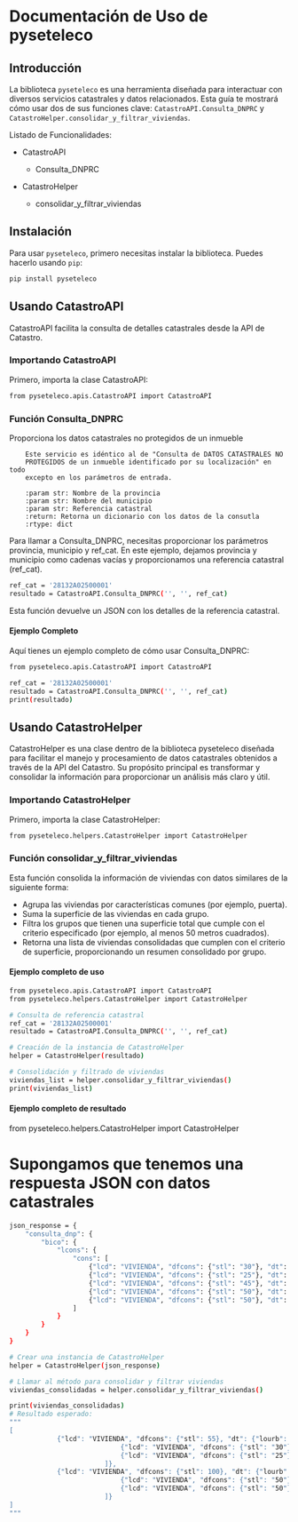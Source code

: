 # Documentación de Uso de pyseteleco

## Introducción

La biblioteca `pyseteleco` es una herramienta diseñada para interactuar con diversos servicios catastrales y datos relacionados. 
Esta guía te mostrará cómo usar dos de sus funciones clave: `CatastroAPI.Consulta_DNPRC` y `CatastroHelper.consolidar_y_filtrar_viviendas`.

Listado de Funcionalidades:
- CatastroAPI
    -   Consulta_DNPRC

- CatastroHelper
    - consolidar_y_filtrar_viviendas   


## Instalación

Para usar `pyseteleco`, primero necesitas instalar la biblioteca. Puedes hacerlo usando `pip`:

```sh
pip install pyseteleco

```

## Usando CatastroAPI
CatastroAPI facilita la consulta de detalles catastrales desde la API de Catastro.

### Importando CatastroAPI
Primero, importa la clase CatastroAPI:
```sh
from pyseteleco.apis.CatastroAPI import CatastroAPI
```

### Función Consulta_DNPRC

Proporciona los datos catastrales no protegidos de un inmueble

        Este servicio es idéntico al de "Consulta de DATOS CATASTRALES NO
        PROTEGIDOS de un inmueble identificado por su localización" en todo
        excepto en los parámetros de entrada.

        :param str: Nombre de la provincia
        :param str: Nombre del municipio
        :param str: Referencia catastral
        :return: Retorna un dicionario con los datos de la consutla
        :rtype: dict

Para llamar a Consulta_DNPRC, necesitas proporcionar los parámetros provincia, municipio y ref_cat. En este ejemplo, dejamos provincia y municipio como cadenas vacías y proporcionamos una referencia catastral (ref_cat).

```sh
ref_cat = '28132A02500001'
resultado = CatastroAPI.Consulta_DNPRC('', '', ref_cat)
```

Esta función devuelve un JSON con los detalles de la referencia catastral.

####  Ejemplo Completo

Aquí tienes un ejemplo completo de cómo usar Consulta_DNPRC:
```sh
from pyseteleco.apis.CatastroAPI import CatastroAPI

ref_cat = '28132A02500001'
resultado = CatastroAPI.Consulta_DNPRC('', '', ref_cat)
print(resultado)
```


## Usando CatastroHelper
CatastroHelper es una clase dentro de la biblioteca pyseteleco diseñada para facilitar el manejo y procesamiento de datos catastrales obtenidos a través de la API del Catastro. Su propósito principal es transformar y consolidar la información para proporcionar un análisis más claro y útil.


### Importando CatastroHelper
Primero, importa la clase CatastroHelper:
```sh
from pyseteleco.helpers.CatastroHelper import CatastroHelper
```

### Función consolidar_y_filtrar_viviendas
Esta función consolida la información de viviendas con datos similares de la siguiente forma:

- Agrupa las viviendas por características comunes (por ejemplo, puerta).
- Suma la superficie de las viviendas en cada grupo.
- Filtra los grupos que tienen una superficie total que cumple con el criterio especificado (por ejemplo, al menos 50 metros cuadrados).
- Retorna una lista de viviendas consolidadas que cumplen con el criterio de superficie, proporcionando un resumen consolidado por grupo.

#### Ejemplo completo de uso
```sh
from pyseteleco.apis.CatastroAPI import CatastroAPI
from pyseteleco.helpers.CatastroHelper import CatastroHelper

# Consulta de referencia catastral
ref_cat = '28132A02500001'
resultado = CatastroAPI.Consulta_DNPRC('', '', ref_cat)

# Creación de la instancia de CatastroHelper
helper = CatastroHelper(resultado)

# Consolidación y filtrado de viviendas
viviendas_list = helper.consolidar_y_filtrar_viviendas()
print(viviendas_list)

```

#### Ejemplo completo de resultado

from pyseteleco.helpers.CatastroHelper import CatastroHelper

# Supongamos que tenemos una respuesta JSON con datos catastrales

```sh
json_response = {
    "consulta_dnp": {
        "bico": {
            "lcons": {
                "cons": [
                    {"lcd": "VIVIENDA", "dfcons": {"stl": "30"}, "dt": {"lourb": {"loint": {"es": "1", "pu": "01"}}}},
                    {"lcd": "VIVIENDA", "dfcons": {"stl": "25"}, "dt": {"lourb": {"loint": {"es": "2", "pu": "01"}}}},
                    {"lcd": "VIVIENDA", "dfcons": {"stl": "45"}, "dt": {"lourb": {"loint": {"es": "1", "pu": "04"}}}},
                    {"lcd": "VIVIENDA", "dfcons": {"stl": "50"}, "dt": {"lourb": {"loint": {"es": "1", "pu": "05"}}}},
                    {"lcd": "VIVIENDA", "dfcons": {"stl": "50"}, "dt": {"lourb": {"loint": {"es": "1", "pu": "05"}}}}
                ]
            }
        }
    }
}

# Crear una instancia de CatastroHelper
helper = CatastroHelper(json_response)

# Llamar al método para consolidar y filtrar viviendas
viviendas_consolidadas = helper.consolidar_y_filtrar_viviendas()

print(viviendas_consolidadas)
# Resultado esperado: 
"""
[
            {"lcd": "VIVIENDA", "dfcons": {"stl": 55}, "dt": {"lourb": {"loint": {"pu": "01"}}}, "cons": [
                            {"lcd": "VIVIENDA", "dfcons": {"stl": "30"}, "dt": {"lourb": {"loint": {"es": "1", "pu": "01"}}}},
                            {"lcd": "VIVIENDA", "dfcons": {"stl": "25"}, "dt": {"lourb": {"loint": {"es": "2", "pu": "01"}}}}
                        ]},
            {"lcd": "VIVIENDA", "dfcons": {"stl": 100}, "dt": {"lourb": {"loint": {"pu": "05"}}}, "cons": [
                            {"lcd": "VIVIENDA", "dfcons": {"stl": "50"}, "dt": {"lourb": {"loint": {"es": "1", "pu": "05"}}}},
                            {"lcd": "VIVIENDA", "dfcons": {"stl": "50"}, "dt": {"lourb": {"loint": {"es": "1", "pu": "05"}}}}
                        ]}
]
"""


```
